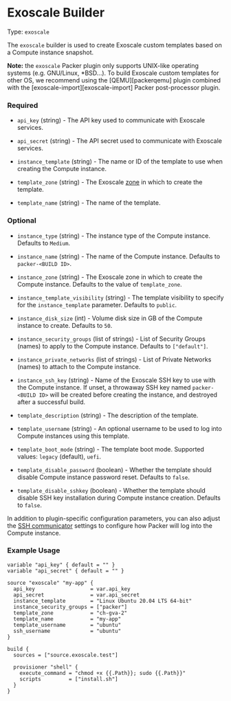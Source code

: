 # Exoscale Builder

Type: `exoscale`

The `exoscale` builder is used to create Exoscale custom templates based on a
Compute instance snapshot.

**Note:** the `exoscale` Packer plugin only supports UNIX-like operating
systems (e.g. GNU/Linux, \*BSD...). To build Exoscale custom templates for
other OS, we recommend using the [QEMU][packerqemu] plugin combined with the
[exoscale-import][exoscale-import] Packer post-processor plugin.


### Required

- `api_key` (string) - The API key used to communicate with Exoscale services.

- `api_secret` (string) - The API secret used to communicate with Exoscale
  services.

- `instance_template` (string) - The name or ID of the template to use when
  creating the Compute instance.

- `template_zone` (string) - The Exoscale [zone][zones] in which to create the
  template.

- `template_name` (string) - The name of the template.


### Optional

- `instance_type` (string) - The instance type of the Compute instance.
  Defaults to `Medium`.

- `instance_name` (string) - The name of the Compute instance.
  Defaults to `packer-<BUILD ID>`.

- `instance_zone` (string) - The Exoscale zone in which to create the Compute
  instance. Defaults to the value of `template_zone`.

- `instance_template_visibility` (string) - The template visibility to specify
  for the `instance_template` parameter. Defaults to `public`.

- `instance_disk_size` (int) - Volume disk size in GB of the Compute instance
  to create. Defaults to `50`.

- `instance_security_groups` (list of strings) - List of Security Groups
  (names) to apply to the Compute instance. Defaults to `["default"]`.

- `instance_private_networks` (list of strings) - List of Private Networks
  (names) to attach to the Compute instance.

- `instance_ssh_key` (string) - Name of the Exoscale SSH key to use with the
  Compute instance. If unset, a throwaway SSH key named `packer-<BUILD ID>`
  will be created before creating the instance, and destroyed after a
  successful build.

- `template_description` (string) - The description of the template.

- `template_username` (string) - An optional username to be used to log into
  Compute instances using this template.

- `template_boot_mode` (string) - The template boot mode. Supported values:
  `legacy` (default), `uefi`.

- `template_disable_password` (boolean) - Whether the template should disable
  Compute instance password reset. Defaults to `false`.

- `template_disable_sshkey` (boolean) - Whether the template should disable
  SSH key installation during Compute instance creation. Defaults to `false`.

In addition to plugin-specific configuration parameters, you can also adjust
the [SSH communicator][packerssh] settings to configure how Packer will log
into the Compute instance.


### Example Usage

```hcl
variable "api_key" { default = "" }
variable "api_secret" { default = "" }

source "exoscale" "my-app" {
  api_key                  = var.api_key
  api_secret               = var.api_secret
  instance_template        = "Linux Ubuntu 20.04 LTS 64-bit"
  instance_security_groups = ["packer"]
  template_zone            = "ch-gva-2"
  template_name            = "my-app"
  template_username        = "ubuntu"
  ssh_username             = "ubuntu"
}

build {
  sources = ["source.exoscale.test"]

  provisioner "shell" {
    execute_command = "chmod +x {{.Path}}; sudo {{.Path}}"
    scripts         = ["install.sh"]
  }
}
```


[packerssh]: https://www.packer.io/docs/communicators/ssh/
[zones]: https://www.exoscale.com/datacenters/
